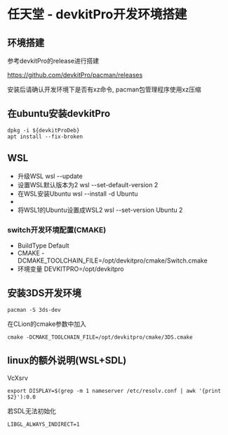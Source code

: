 任天堂 - devkitPro开发环境搭建
===========================


## 环境搭建

参考devkitPro的release进行搭建

https://github.com/devkitPro/pacman/releases

安装后请确认开发环境下是否有xz命令, pacman包管理程序使用xz压缩

## 在ubuntu安装devkitPro

```shell
dpkg -i ${devkitProDeb}
apt install --fix-broken
```

## WSL

- 升级WSL
  wsl --update
- 设置WSL默认版本为2
  wsl --set-default-version 2
- 在WSL安装Ubuntu
  wsl --install -d Ubuntu
- 
- 将WSL1的Ubuntu设置成WSL2
  wsl --set-version Ubuntu 2

### switch开发环境配置(CMAKE)

- BuildType
  Default
- CMAKE
  -DCMAKE_TOOLCHAIN_FILE=/opt/devkitpro/cmake/Switch.cmake
- 环境变量
  DEVKITPRO=/opt/devkitpro

## 安装3DS开发环境

```shell
pacman -S 3ds-dev
```

在CLion的cmake参数中加入
```shell
cmake -DCMAKE_TOOLCHAIN_FILE=/opt/devkitpro/cmake/3DS.cmake
```

## linux的额外说明(WSL+SDL)

VcXsrv
```shell
export DISPLAY=$(grep -m 1 nameserver /etc/resolv.conf | awk '{print $2}'):0.0
```

若SDL无法初始化
```shell
LIBGL_ALWAYS_INDIRECT=1
```
